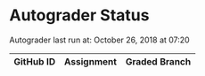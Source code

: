 # Autograder Status
Autograder last run at: October 26, 2018 at 07:20

| GitHub ID | Assignment | Graded Branch |
|-----------|------------|---------------|
